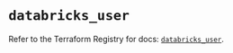 # `databricks_user`

Refer to the Terraform Registry for docs: [`databricks_user`](https://registry.terraform.io/providers/databricks/databricks/1.57.0/docs/resources/user).
